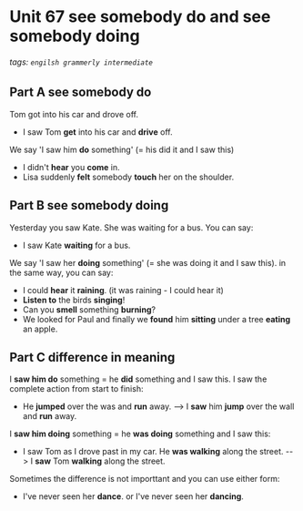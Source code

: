 # Unit 67 **see somebody do** and **see somebody doing**
###### tags: `engilsh grammerly intermediate`

## Part A see somebody do
Tom got into his car and drove off.
- I saw Tom **get** into his car and **drive** off.

We say 'I saw him **do** something' (= his did it and I saw this)
- I didn't **hear** you **come** in.
- Lisa suddenly **felt** somebody **touch** her on the shoulder.

## Part B see somebody doing
Yesterday you saw Kate. She was waiting for a bus. You can say:
- I saw Kate **waiting** for a bus.

We say 'I saw her **doing** something' (= she was doing it and I saw this). in the same way, you can say:
- I could **hear** it **raining**. (it was raining - I could hear it)
- **Listen to** the birds **singing**!
- Can you **smell** something **burning**?
- We looked for Paul and finally we **found** him **sitting** under a tree **eating** an apple.

## Part C difference in meaning
I **saw him do** something = he **did** something and I saw this.
I saw the complete action from start to finish:
- He **jumped** over the was and **run** away. --> I **saw** him **jump** over the wall and **run** away.

I **saw him doing** something = he **was doing** something and I saw this:
- I saw Tom as I drove past in my car. He **was walking** along the street. --> I **saw** Tom **walking** along the street.

Sometimes the difference is not importtant and you can use either form:
- I've never seen her **dance**. or I've never seen her **dancing**.